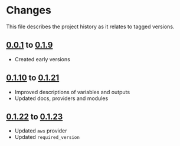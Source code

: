 # Changes
This file describes the project history as it relates to tagged versions.

## [0.0.1](.) to [0.1.9](.)
- Created early versions

## [0.1.10](.) to [0.1.21](.)
- Improved descriptions of variables and outputs
- Updated docs, providers and modules

## [0.1.22](.) to [0.1.23](.)
- Updated `aws` provider
- Updated `required_version`
